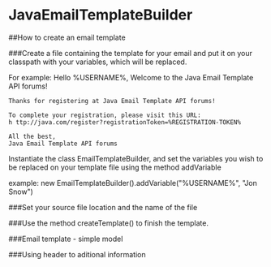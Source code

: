 # JavaEmailTemplateBuilder

##How to create an email template

###Create a file containing the template for your email and put it on your classpath with your variables, which will be replaced.

For example:
	Hello %USERNAME%, Welcome to the Java Email Template API forums!

	Thanks for registering at Java Email Template API forums!

	To complete your registration, please visit this URL:
	h ttp://java.com/register?registrationToken=%REGISTRATION-TOKEN%

	All the best,
	Java Email Template API forums

Instantiate the class EmailTemplateBuilder, and set the variables you wish to be replaced on your template file using the method addVariable

example:
 	new EmailTemplateBuilder().addVariable("%USERNAME%", "Jon Snow")

###Set your source file location and the name of the file

###Use the method createTemplate() to finish the template.


###Email template - simple model


###Using header to aditional information
